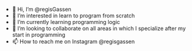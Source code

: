 - 👋 Hi, I’m @regisGassen
- 👀 I’m interested in learn to program from scratch
- 🌱 I’m currently learning programming logic
- 💞️ I’m looking to collaborate on all areas in which I specialize after my start in programming
- 📫 How to reach me on Instagram @regisgassen

<!---
regisGassen/regisGassen is a ✨ special ✨ repository because its `README.md` (this file) appears on your GitHub profile.
You can click the Preview link to take a look at your changes.
--->
